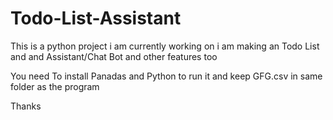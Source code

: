 # Todo-List-Assistant
This is a python project i am currently working on i am making an Todo List and and Assistant/Chat Bot and other features too

You need To install Panadas and Python to run it
and keep GFG.csv in same folder as the program 

Thanks
